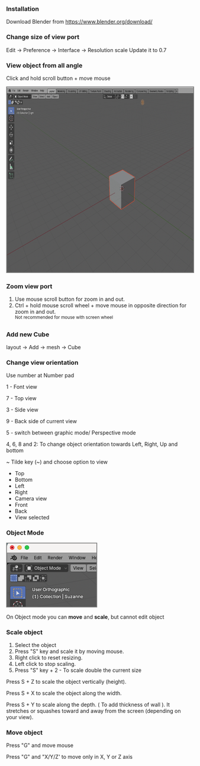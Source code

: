 
### Installation
Download Blender from https://www.blender.org/download/

### Change size of view port
Edit -> Preference -> Interface -> Resolution scale
Update it to 0.7

### View object from all angle

Click and hold scroll button + move mouse

<img height=500 src="img/01-scroll.png" style="border: 2px gray solid">

### Zoom view port

1. Use mouse scroll button for zoom in and out.
2. Ctrl + hold mouse scroll wheel + move mouse in opposite direction for zoom in and out.<br><sup>Not recommended for mouse with screen wheel</sup> 

### Add new Cube

layout -> Add -> mesh -> Cube

### Change view orientation

Use number at Number pad

1 - Font view

7 - Top view

3 - Side view

9 - Back side of current view

5 - switch between graphic mode/ Perspective mode
 
4, 6, 8 and 2: To change object orientation towards Left, Right, Up and bottom

~  Tilde key (~) and choose option to view 
- Top
- Bottom
- Left
- Right
- Camera view
- Front
- Back
- View selected


### Object Mode

 <img src="img/Object-mode.png" style="border: 2px gray solid">
 
On Object mode you can **move** and **scale**, but cannot edit object

### Scale object
1. Select the object
2. Press "S" key and scale it by moving mouse.
3. Right click to reset resizing.
4. Left click to stop scaling.
5. Press "S" key + 2 - To scale double the current size


Press S + Z to scale the object vertically (height).

Press S + X to scale the object along the width.

Press S + Y to scale along the depth. ( To add thickness of wall ). 
It stretches or squashes toward and away from the screen (depending on your view).

### Move object

Press "G" and move mouse

Press "G" and "X/Y/Z' to move only in X, Y or Z axis


